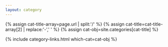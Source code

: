 ```yaml
---
layout: category
---
```


<div>
{% assign cat-title-array=page.url | split:'/' %}
{% assign cat-title=cat-title-array[2] | replace:'-',' ' %}
{% assign cat-obj=site.categories[cat-title] %}

{% include category-links.html which-cat=cat-obj %}
</div>
